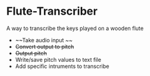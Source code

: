 # Flute-Transcriber
A way to transcribe the keys played on a wooden flute

  * ~~Take audio input ~~
  * ~~Convert output to pitch~~
  * ~~Output pitch~~
  * Write/save pitch values to text file
  * Add specific intruments to transcribe

